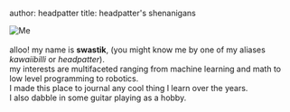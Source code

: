 author: headpatter
title: headpatter's shenanigans

![Me](http://headpatter.xyz/img/literally_me.jpg) <br /> <br />
alloo! my name is **swastik**, (you might know me by one of my aliases *kawaiibilli* or *headpatter*). <br />
my interests are multifaceted ranging from machine learning and math to low level programming to robotics. <br />
I made this place to journal any cool thing I learn over the years.<br />
I also dabble in some guitar playing as a hobby.
